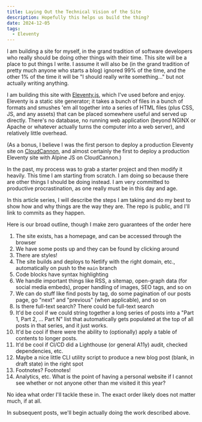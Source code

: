 ```yaml
---
title: Laying Out the Technical Vision of the Site
description: Hopefully this helps us build the thing?
date: 2024-12-05
tags:
  - Eleventy
---
```


I am building a site for myself, in the grand tradition of software developers
who really should be doing other things with their time. This site will be a
place to put things I write. I assume it will also be (in the grand tradition of
pretty much anyone who starts a blog) ignored 99% of the time, and the other 1%
of the time it will be "I should really write something..." but not actually
writing anything.

I am building this site with [Eleventy.js](https://www.11ty.dev/), which I've
used before and enjoy. Eleventy is a static site generator; it takes a bunch of
files in a bunch of formats and smushes 'em all together into a series of HTML
files (plus CSS, JS, and any assets) that can be placed somewhere useful and
served up directly. There's no database, no running web application (beyond
NGINX or Apache or whatever actually turns the computer into a web server), and
relatively little overhead.

(As a bonus, I believe I was the first person to deploy a production Eleventy
site on [CloudCannon](https://cloudcannon.com/), and almost certainly the first
to deploy a production Eleventy site with Alpine JS on CloudCannon.)

In the past, my process was to grab a starter project and then modify it
heavily. This time I am starting from scratch. I am doing so because there are
other things I should be doing instead. I am very committed to productive
procrastination, as one really must be in this day and age.

In this article series, I will describe the steps I am taking and do my best to
show how and why things are the way they are. The repo is public, and I'll link
to commits as they happen.

Here is our broad outline, though I make zero guarantees of the order here

1. The site exists, has a homepage, and can be accessed through the browser
1. We have some posts up and they can be found by clicking around
1. There are styles!
1. The site builds and deploys to Netlify with the right domain, etc.,
   automatically on push to the `main` branch
1. Code blocks have syntax highlighting
1. We handle important things like RSS, a sitemap, open-graph data (for social
   media embeds), proper handling of images, SEO tags, and so on
1. We can do stuff like find posts by tag, do some pagination of our posts page,
   go "next" and "previous" (when applicable), and so on
1. Is there full-text search? There could be full-text search
1. It'd be cool if we could string together a long series of posts into a "Part
   1, Part 2, ... Part N" list that automatically gets populated at the top of
   all posts in that series, and it just works.
1. It'd be cool if there were the ability to (optionally) apply a table of
   contents to longer posts.
1. It'd be cool if CI/CD did a Lighthouse (or general A11y) audit, checked
   dependencies, etc.
1. Maybe a nice little CLI utility script to produce a new blog post (blank, in draft
   state) in the right spot
1. Footnotes? Footnotes!
1. Analytics, etc. What is the point of having a personal website if I cannot
   see whether or not anyone other than me visited it this year?

No idea what order I'll tackle these in. The exact order likely does not matter
much, if at all.

In subsequent posts, we'll begin actually doing the work described above.
